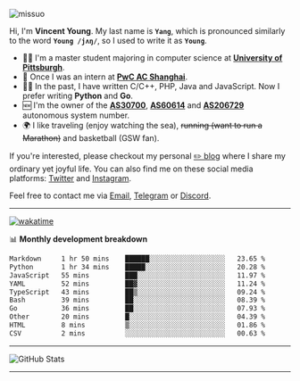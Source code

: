 <p align="left"> <img src="https://komarev.com/ghpvc/?username=missuo&label=Profile%20views&color=0e75b6&style=flat" alt="missuo" /> </p>


Hi, I'm **Vincent Young**. My last name is **`Yang`**, which is pronounced similarly to the word **`Young /jʌŋ/`**, so I used to write it as **`Young`**. 

-  👨‍🎓 I'm a master student majoring in computer science at [**University of Pittsburgh**](https://www.pitt.edu).
-  💼 Once I was an intern at **[PwC AC Shanghai](https://www.linkedin.com/company/pwc-ac-shanghai/)**.
-  👨‍💻 In the past, I have written C/C++, PHP, Java and JavaScript. Now I prefer writing **Python** and **Go**.
-  🆕 I'm the owner of the **[AS30700](https://bgp.tools/as/30700)**, **[AS60614](https://bgp.tools/as/60614)** and **[AS206729](https://bgp.tools/as/206729)** autonomous system number.
-  🌍 I like traveling (enjoy watching the sea), ~~running (want to run a Marathon)~~ and basketball (GSW fan).

If you're interested, please checkout my personal [✏️ blog](https://missuo.me/) where I share my ordinary yet joyful life. You can also find me on these social media platforms: [Twitter](https://twitter.com/m1ssuo) and [Instagram](https://www.instagram.com/missuo.me).

Feel free to contact me via <a href="mailto:i@yyt.moe">Email</a>, [Telegram](https://t.me/missuo) or [Discord](https://discordapp.com/users/missuo#7448).

-------

[![wakatime](https://wakatime.com/badge/user/c13cd961-40ca-417a-afb6-1f9ea8ac295c.svg)](https://wakatime.com/@missuo)

📊 **Monthly development breakdown**
<!--START_SECTION:waka-->

```txt
Markdown     1 hr 50 mins    ██████░░░░░░░░░░░░░░░░░░░   23.65 %
Python       1 hr 34 mins    █████░░░░░░░░░░░░░░░░░░░░   20.28 %
JavaScript   55 mins         ███░░░░░░░░░░░░░░░░░░░░░░   11.97 %
YAML         52 mins         ██▓░░░░░░░░░░░░░░░░░░░░░░   11.24 %
TypeScript   43 mins         ██▒░░░░░░░░░░░░░░░░░░░░░░   09.24 %
Bash         39 mins         ██░░░░░░░░░░░░░░░░░░░░░░░   08.39 %
Go           36 mins         ██░░░░░░░░░░░░░░░░░░░░░░░   07.93 %
Other        20 mins         █░░░░░░░░░░░░░░░░░░░░░░░░   04.39 %
HTML         8 mins          ▒░░░░░░░░░░░░░░░░░░░░░░░░   01.86 %
CSV          2 mins          ░░░░░░░░░░░░░░░░░░░░░░░░░   00.63 %
```

<!--END_SECTION:waka-->

-------

![GitHub Stats](https://github-readme-stats-opal-alpha-76.vercel.app/api?username=missuo&show_icons=true&theme=transparent)

-------

